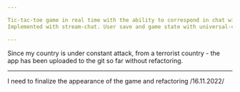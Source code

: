```yaml
---

Tic-tac-toe game in real time with the ability to correspond in chat with your opponent.
Implemented with stream-chat. User save and game state with universal-cookie.

---
```


Since my country is under constant attack, from a terrorist country - the app has been uploaded to the git so far without refactoring.

---

I need to finalize the appearance of the game and refactoring /16.11.2022/
